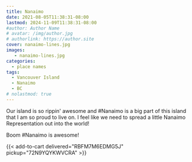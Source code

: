 ```yaml
---
title: Nanaimo
date: 2021-08-05T11:38:31-08:00
lastmod: 2024-11-09T11:38:31-08:00
#author: Author Name
# avatar: /img/author.jpg
# authorlink: https://author.site
cover: nanaimo-lines.jpg
images:
   - nanaimo-lines.jpg
categories:
  - place names
tags:
  - Vancouver Island
  - Nanaimo
  - BC
# nolastmod: true
---
```



Our island is so rippin' awesome and #Nanaimo is a big part of this island that I am so proud to live on. I feel like we need to spread a little Nanaimo Representation out into the world!

Boom #Nanaimo is awesome!

<!--more-->
{{< add-to-cart delivered="RBFM7M6EDMG5J" pickup="72N9YQYKWVCRA" >}}
